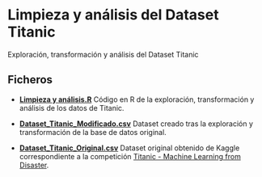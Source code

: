 # Limpieza y análisis del Dataset Titanic

Exploración, transformación y análisis del Dataset Titanic

## Ficheros

- [**Limpieza y análisis.R**](https://github.com/dnunezs/Analisis-Dataset-Titanic/blob/main/Limpieza%20y%20an%C3%A1lisis.R) Código en R de la exploración, transformación y análisis de los datos de Titanic.

- [**Dataset_Titanic_Modificado.csv**](https://github.com/dnunezs/Analisis-Dataset-Titanic/blob/main/Dataset_Titanic_Modificado.csv) Dataset creado tras la exploración y transformación de la base de datos original.

- [**Dataset_Titanic_Original.csv**](Dataset_Titanic_Original.csv) Dataset original obtenido de Kaggle correspondiente a la competición [Titanic - Machine Learning from Disaster](https://www.kaggle.com/c/titanic/data). 
